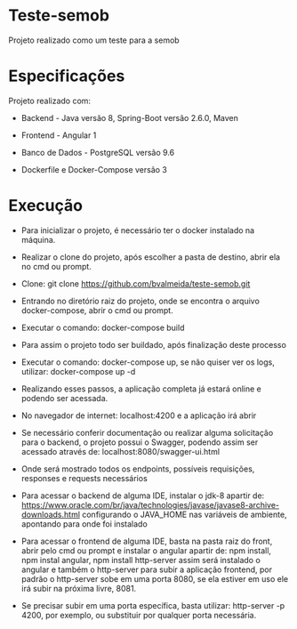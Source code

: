 # Teste-semob

Projeto realizado como um teste para a semob

# Especificações

Projeto realizado com:

- Backend - Java versão 8, Spring-Boot versão 2.6.0, Maven
- Frontend - Angular 1
- Banco de Dados - PostgreSQL versão 9.6

- Dockerfile e Docker-Compose versão 3

# Execução

- Para inicializar o projeto, é necessário ter o docker instalado na máquina.
- Realizar o clone do projeto, após escolher a pasta de destino, abrir ela no cmd ou prompt.
- Clone: git clone https://github.com/bvalmeida/teste-semob.git
- Entrando no diretório raiz do projeto, onde se encontra o arquivo docker-compose, abrir o cmd ou prompt.
- Executar o comando: docker-compose build
- Para assim o projeto todo ser buildado, após finalização deste processo
- Executar o comando: docker-compose up, se não quiser ver os logs, utilizar: docker-compose up -d
- Realizando esses passos, a aplicação completa já estará online e podendo ser acessada.
- No navegador de internet: localhost:4200 e a aplicação irá abrir

- Se necessário conferir documentação ou realizar alguma solicitação para o backend, o projeto possui
o Swagger, podendo assim ser acessado através de: localhost:8080/swagger-ui.html
- Onde será mostrado todos os endpoints, possíveis requisições, responses e requests necessários

- Para acessar o backend de alguma IDE, instalar o jdk-8 
apartir de: https://www.oracle.com/br/java/technologies/javase/javase8-archive-downloads.html
configurando o JAVA_HOME nas variáveis de ambiente, apontando para onde foi instalado

- Para acessar o frontend de alguma IDE, basta na pasta raiz do front, abrir pelo cmd ou prompt
e instalar o angular apartir de: npm install, npm instal angular, npm install http-server
assim será instalado o angular e também o http-server para subir a aplicação frontend, por padrão o http-server
sobe em uma porta 8080, se ela estiver em uso ele irá subir na próxima livre, 8081.
- Se precisar subir em uma porta específica, basta utilizar: http-server -p 4200, por exemplo, ou substituir por
qualquer porta necessária.
